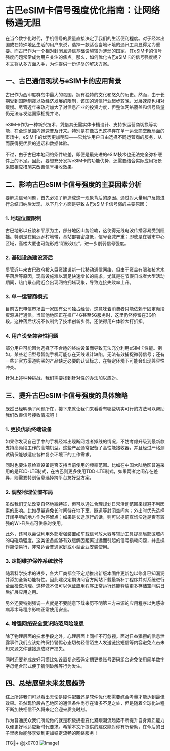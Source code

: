 # 古巴eSIM卡信号强度优化指南：让网络畅通无阻

在当今数字化时代，手机信号的质量直接决定了我们的生活便利程度。对于经常出国或在特殊地区生活的用户来说，选择一款适合当地环境的通讯工具显得尤为重要。而古巴作为一个相对封闭且通信基础设施较为薄弱的国家，其eSIM卡的信号强度问题常常成为用户关注的焦点。那么，如何优化古巴eSIM卡的信号强度呢？本文将从多方面入手，为你提供一份详尽的解决方案。

## 一、古巴通信现状与eSIM卡的应用背景

古巴作为西印度群岛中最大的岛国，拥有独特的文化和悠久的历史。然而，由于长期受到国际制裁以及经济发展的限制，该国的通信行业起步较晚，发展速度也相对缓慢。尽管近年来政府加大了对信息产业的投资力度，但整体网络覆盖和信号质量仍无法与发达国家相提并论。

eSIM卡作为一种新兴技术，凭借其无需实体卡槽设计、支持多运营商切换等功能，在全球范围内迅速普及开来。特别是在像古巴这样存在单一运营商垄断局面的市场中，eSIM卡的优势更加明显——它允许用户自由选择不同运营商的服务，从而获得更优质的通话和数据体验。

不过，由于古巴本地网络条件较差，即便是最先进的eSIM技术也无法完全弥补硬件上的不足。因此，要想充分发挥eSIM卡的功能优势，还需要结合实际应用场景采取相应措施来改善信号接收效果。

## 二、影响古巴eSIM卡信号强度的主要因素分析

要解决信号问题，首先必须了解造成这一现象背后的原因。通过对大量用户反馈进行总结归纳后发现，以下几个方面是导致古巴eSIM卡信号弱的主要原因：

### 1. 地理位置限制
古巴地形以丘陵和平原为主，部分地区山势险峻，这使得无线电波传播容易受到阻挡。特别是在偏远乡村地带，基站部署密度低，信号衰减严重；即使是在城市中心区域，高楼大厦也可能形成“阴影效应”，进一步削弱信号强度。

### 2. 基础设施建设滞后
尽管近年来古巴政府投入巨资建设新一代移动通信网络，但由于资金有限和技术水平落后等原因，现有设施难以满足快速增长的需求。尤其是在节假日或者大型活动期间，热门景点附近会出现网络拥堵现象，导致连接失败率上升。

### 3. 单一运营商模式
目前古巴电信市场由一家国有公司独占经营，这意味着消费者只能依赖于固定频段资源进行通信。当其他地区正在推广4G甚至5G服务时，这里仍然停留在3G阶段。这种落后状况不仅制约了技术创新步伐，还使得用户体验大打折扣。

### 4. 用户设备兼容性问题
部分用户可能因为选择了不合适的终端设备而导致无法充分利用eSIM卡性能。例如，某些老旧型号智能手机可能存在天线设计缺陷，无法有效捕捉微弱信号；还有一些非官方渠道购买的产品缺乏必要的认证标志，在特定环境下可能会出现兼容性冲突。

针对上述种种挑战，我们需要找到针对性的办法加以应对。

## 三、提升古巴eSIM卡信号强度的具体策略

既然已经明确了问题所在，接下来就让我们来看看有哪些切实可行的方法可以帮助我们改善信号接收情况吧！

### 1. 更换优质终端设备
如果你发现自己手中的手机经常出现断网或者掉线的情况，不妨考虑升级到最新款支持高频段工作的高端机型。这些产品通常配备了高性能接收器，并且经过严格测试确保能够适应各种复杂环境下的工作需求。

同时也要注意检查设备是否支持当前使用的频率范围。比如在中国大陆地区普遍采用的是FDD-LTE制式，在古巴则更多使用TDD-LTE制式，如果两者之间存在差异，则需要特别留意选择跨平台友好型方案。

### 2. 调整地理位置布局
虽然我们无法改变自然地貌特征，但可以通过合理规划日常活动范围来规避不利因素的影响。比如尽量避免长时间待在地下室、隧道等封闭空间内；外出时优先选择开阔平坦的地方作为停留点；如果是长途旅行的话，则可以提前查询沿途是否有较强的Wi-Fi热点可供临时使用。

此外，还可以尝试利用外部增强装置如车载信号放大器等辅助工具提高局部区域内的电磁场强度。这类设备能够有效缓解因距离过远而引起的信号损耗问题，并且操作简便易行，非常适合普通家庭或小型企业安装使用。

### 3. 定期维护保养系统软件
随着科学技术的进步，各大厂商都会不定期推出新版本固件更新包以修复已知漏洞并添加全新功能特性。因此建议定期访问官方网站下载最新补丁程序并对系统进行全面检查清理。这样做不仅可以保证应用程序正常运行还能释放更多存储空间供日后扩展应用之用。

另外还要特别强调一点就是不要随意下载来历不明第三方来源的应用程序以免感染病毒木马程序影响正常使用安全。

### 4. 增强网络安全意识防范风险隐患
除了物理层面的技术手段之外，心理层面上同样不可忽视。面对日益猖獗的信息泄露事件我们应该始终保持警惕心态切勿轻信陌生人发送链接短信等内容避免点击未知来源文件链接造成财产损失。

同时还要养成良好习惯比如设置复杂密码定期更换账号密码组合避免使用简单数字字母组合形式便于猜测破解等行为发生。

## 四、总结展望未来发展趋势

综上所述我们可以看出无论是硬件配置还是软件优化都需要综合考量才能达到最佳效果。虽然现阶段古巴地区的通信条件尚存在诸多不足之处，但是随着全球化进程不断加快相信不久将来定会迎来质变时刻。

作为普通民众我们所能做的就是积极拥抱变化紧跟潮流趋势不断提升自身素质能力以便更好地适应新时代要求。希望本文所提供的建议能对你有所帮助，在今后的日子里愿你能够享受到更加稳定流畅的网络服务！

[TG💪+ @jx0703 ![Image](https://github.com/user-attachments/assets/dbca1d08-cadb-493c-b0ec-ad6f7a83f270)]